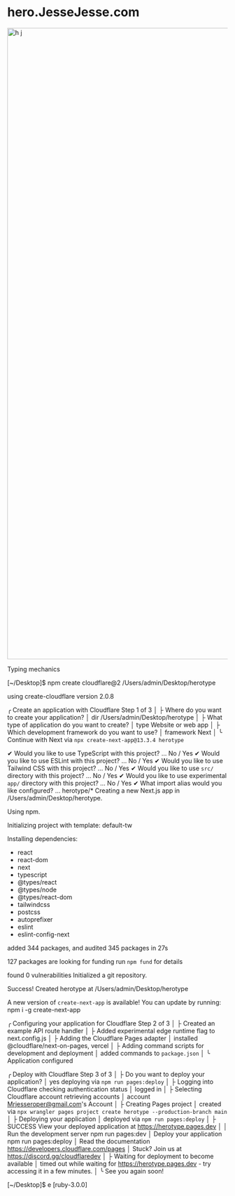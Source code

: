 # hero.JesseJesse.com
<img width="1440" alt="h j" src="https://github.com/sudo-self/hero/assets/119916323/b5b21de6-0895-43ed-a34c-c19645227b24">

Typing mechanics 

[~/Desktop]$ npm create cloudflare@2 /Users/admin/Desktop/herotype                                                                   

using create-cloudflare version 2.0.8

╭ Create an application with Cloudflare Step 1 of 3
│ 
├ Where do you want to create your application?
│ dir /Users/admin/Desktop/herotype
│
├ What type of application do you want to create?
│ type Website or web app
│
├ Which development framework do you want to use?
│ framework Next
│
╰ Continue with Next via `npx create-next-app@13.3.4 herotype`

✔ Would you like to use TypeScript with this project? … No / Yes
✔ Would you like to use ESLint with this project? … No / Yes
✔ Would you like to use Tailwind CSS with this project? … No / Yes
✔ Would you like to use `src/` directory with this project? … No / Yes
✔ Would you like to use experimental `app/` directory with this project? … No / Yes
✔ What import alias would you like configured? … herotype/*
Creating a new Next.js app in /Users/admin/Desktop/herotype.

Using npm.

Initializing project with template: default-tw 


Installing dependencies:
- react
- react-dom
- next
- typescript
- @types/react
- @types/node
- @types/react-dom
- tailwindcss
- postcss
- autoprefixer
- eslint
- eslint-config-next


added 344 packages, and audited 345 packages in 27s

127 packages are looking for funding
  run `npm fund` for details

found 0 vulnerabilities
Initialized a git repository.

Success! Created herotype at /Users/admin/Desktop/herotype

A new version of `create-next-app` is available!
You can update by running: npm i -g create-next-app

╭ Configuring your application for Cloudflare Step 2 of 3
│ 
├ Created an example API route handler
│ 
├ Added experimental edge runtime flag to next.config.js
│ 
├ Adding the Cloudflare Pages adapter 
│ installed @cloudflare/next-on-pages, vercel
│ 
├ Adding command scripts for development and deployment
│ added commands to `package.json`
│ 
╰ Application configured 

╭ Deploy with Cloudflare Step 3 of 3
│ 
├ Do you want to deploy your application?
│ yes deploying via `npm run pages:deploy`
│
├ Logging into Cloudflare checking authentication status 
│ logged in
│ 
├ Selecting Cloudflare account retrieving accounts 
│ account Mrjesseroper@gmail.com's Account
│ 
├ Creating Pages project 
│ created via `npx wrangler pages project create herotype --production-branch main`
│ 
├ Deploying your application 
│ deployed via `npm run pages:deploy`
│ 
├  SUCCESS  View your deployed application at https://herotype.pages.dev
│ 
│ Run the development server npm run pages:dev
│ Deploy your application npm run pages:deploy
│ Read the documentation https://developers.cloudflare.com/pages
│ Stuck? Join us at https://discord.gg/cloudflaredev
│ 
├ Waiting for deployment to become available 
│ timed out while waiting for https://herotype.pages.dev - try accessing it in a few minutes.
│ 
╰ See you again soon! 

[~/Desktop]$ e                                                                                                                             [ruby-3.0.0]
